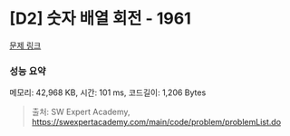 # [D2] 숫자 배열 회전 - 1961 

[문제 링크](https://swexpertacademy.com/main/code/problem/problemDetail.do?contestProbId=AV5Pq-OKAVYDFAUq) 

### 성능 요약

메모리: 42,968 KB, 시간: 101 ms, 코드길이: 1,206 Bytes



> 출처: SW Expert Academy, https://swexpertacademy.com/main/code/problem/problemList.do